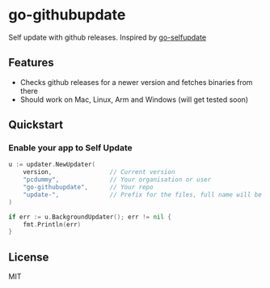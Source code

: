 go-githubupdate
===============

Self update with github releases. Inspired by [go-selfupdate](https://github.com/sanbornm/go-selfupdate)

## Features

* Checks github releases for a newer version and fetches binaries from there
* Should work on Mac, Linux, Arm and Windows (will get tested soon)

## Quickstart

### Enable your app to Self Update

```go
u := updater.NewUpdater(
    version,                // Current version
    "pcdummy",              // Your organisation or user
    "go-githubupdate",      // Your repo
    "update-",              // Prefix for the files, full name will be eg: update-linux-amd64.gz, update-windows-amd64.exe.gz
)

if err := u.BackgroundUpdater(); err != nil {
    fmt.Println(err)
}
```

## License

MIT